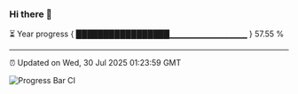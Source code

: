 ### Hi there 👋

⏳ Year progress { █████████████████▁▁▁▁▁▁▁▁▁▁▁▁▁ } 57.55 %

---

⏰ Updated on Wed, 30 Jul 2025 01:23:59 GMT

![Progress Bar CI](https://github.com/liununu/liununu/workflows/Progress%20Bar%20CI/badge.svg)
